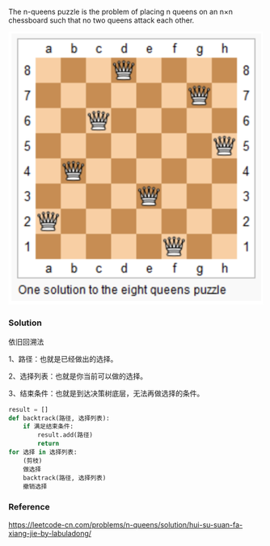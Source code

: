 The n-queens puzzle is the problem of placing n queens on an n×n chessboard such that no two queens attack each other.

![pic051](http://github.com/siyinm/LeetCodePractice/raw/master/pics/pic051.png)

### Solution

依旧回溯法

1、路径：也就是已经做出的选择。

2、选择列表：也就是你当前可以做的选择。

3、结束条件：也就是到达决策树底层，无法再做选择的条件。

```python
result = []
def backtrack(路径, 选择列表):
    if 满足结束条件:
        result.add(路径)
        return  
for 选择 in 选择列表:
  	(剪枝)
    做选择
    backtrack(路径, 选择列表)
    撤销选择
```

### Reference

https://leetcode-cn.com/problems/n-queens/solution/hui-su-suan-fa-xiang-jie-by-labuladong/

